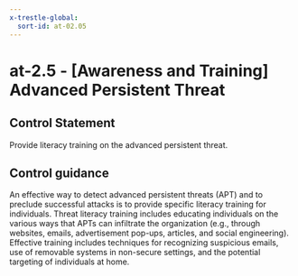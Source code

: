 ```yaml
---
x-trestle-global:
  sort-id: at-02.05
---
```


# at-2.5 - \[Awareness and Training\] Advanced Persistent Threat

## Control Statement

Provide literacy training on the advanced persistent threat.

## Control guidance

An effective way to detect advanced persistent threats (APT) and to preclude successful attacks is to provide specific literacy training for individuals. Threat literacy training includes educating individuals on the various ways that APTs can infiltrate the organization (e.g., through websites, emails, advertisement pop-ups, articles, and social engineering). Effective training includes techniques for recognizing suspicious emails, use of removable systems in non-secure settings, and the potential targeting of individuals at home.
